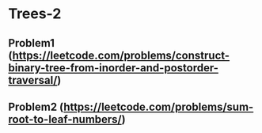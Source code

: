 # Trees-2

## Problem1 (https://leetcode.com/problems/construct-binary-tree-from-inorder-and-postorder-traversal/)
## Problem2 (https://leetcode.com/problems/sum-root-to-leaf-numbers/)

